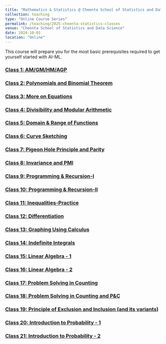 ```yaml
---
title: "Mathematics & Statistics @ Cheenta School of Statistics and Data Science (2024-2025)"
collection: teaching
type: "Online Course Series"
permalink: /teaching/2025-cheenta-statistics-classes
venue: "Cheenta School of Statistics and Data Science"
date: 2024-10-01
location: "Online"
---
```


This course will prepare you for the most basic prerequisites required to get yourself started with AI-ML.

### [Class 1: AM/GM/HM/AGP](https://drive.google.com/file/d/1_YVODqoR0ZXaJ-ZkN7LapuB-nZQe9Ggf/view?usp=sharing)

### [Class 2: Polynomials and Binomial Theorem](https://drive.google.com/file/d/1mMhuUSeMHFFWojL7Kwy5_73uvGRC8rYq/view?usp=sharing)

### [Class 3: More on Equations](https://drive.google.com/file/d/1IZQBCWZOcHAR9FMW4qhTe2KCe5zjIrl3/view?usp=sharing)

### [Class 4: Divisibility and Modular Arithmetic](https://drive.google.com/file/d/1JmyJjZX_xm3cb-VdKqf5XGAdoJjHW1th/view?usp=sharing)

### [Class 5: Domain & Range of Functions](https://drive.google.com/file/d/1dlwd5u-Vy_7J6OoWO9nv-qvhAZyksd8F/view?usp=sharing)

### [Class 6: Curve Sketching](https://drive.google.com/file/d/1k5isRkNKkg2Mx3KXT3-mE1DQNZ6VbaMj/view?usp=sharing)

### [Class 7: Pigeon Hole Principle and Parity](https://drive.google.com/file/d/1_2rxMIvNewqpKltYIZJ3xmezdo7ak35M/view?usp=sharing)

### [Class 8: Invariance and PMI](https://drive.google.com/file/d/1wmHwU-svX1ehf8J5IqTbARFXajzxcXEU/view?usp=sharing)

### [Class 9: Programming & Recursion-I](https://drive.google.com/file/d/1toEWTI8mFGbPNLJBqtSu1yBtJWutSOSp/view?usp=sharing)

### [Class 10: Programming & Recursion-II](https://drive.google.com/file/d/1KjPqP5asvVJT5ORE8vyR1yWZ6VtKhiDr/view?usp=sharing)

### [Class 11: Inequalities-Practice](https://drive.google.com/file/d/1cO-76z1cyoKKh8TDh9ny7qX6Ai-XkOqf/view?usp=sharing)

### [Class 12: Differentiation](https://drive.google.com/file/d/1GlLsJtrz-ZkYwxiLFT5zEQSDyzgGnogN/view?usp=sharing)

### [Class 13: Graphing Using Calculus](https://drive.google.com/file/d/1GbebMWIGifPcVGWcEzY25nVtRG5n7Vm5/view?usp=sharing)

### [Class 14: Indefinite Integrals](https://drive.google.com/file/d/1y9PSSeJTiurJrEyNLUh_dthEiwU2QLhR/view?usp=sharing)

### [Class 15: Linear Algebra - 1](https://drive.google.com/file/d/1X467H82WqCaqfM3landS6YiMKdN9-u0Q/view?usp=sharing)

### [Class 16: Linear Algebra - 2](https://drive.google.com/file/d/1RlC8CBcyM6zOa9D_bjWp6LgAYejwvr8J/view?usp=sharing)

### [Class 17: Problem Solving in Counting](https://drive.google.com/file/d/1n4cN4vCeAvQbjClUPPnXUNiIGyXHMNSm/view?usp=sharing)

### [Class 18: Problem Solving in Counting and P&C](https://drive.google.com/file/d/1eyVuEwBsRzBS0NM2Bnx3pJIgCTznBGqQ/view?usp=sharing)

### [Class 19: Principle of Exclusion and Inclusion (and its variants)](https://drive.google.com/file/d/1eyVuEwBsRzBS0NM2Bnx3pJIgCTznBGqQ/view?usp=sharing)

### [Class 20: Introduction to Probability - 1](https://drive.google.com/file/d/1eyVuEwBsRzBS0NM2Bnx3pJIgCTznBGqQ/view?usp=sharing)

### [Class 21: Introduction to Probability - 2](https://drive.google.com/file/d/1eyVuEwBsRzBS0NM2Bnx3pJIgCTznBGqQ/view?usp=sharing)
